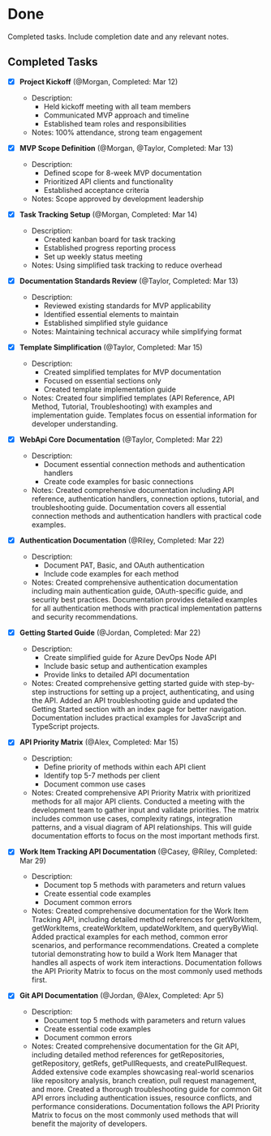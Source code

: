 # Done

Completed tasks. Include completion date and any relevant notes.

## Completed Tasks

- [x] **Project Kickoff** (@Morgan, Completed: Mar 12)
  - Description:
    - Held kickoff meeting with all team members
    - Communicated MVP approach and timeline
    - Established team roles and responsibilities
  - Notes: 100% attendance, strong team engagement

- [x] **MVP Scope Definition** (@Morgan, @Taylor, Completed: Mar 13)
  - Description:
    - Defined scope for 8-week MVP documentation
    - Prioritized API clients and functionality
    - Established acceptance criteria
  - Notes: Scope approved by development leadership

- [x] **Task Tracking Setup** (@Morgan, Completed: Mar 14)
  - Description:
    - Created kanban board for task tracking
    - Established progress reporting process
    - Set up weekly status meeting
  - Notes: Using simplified task tracking to reduce overhead

- [x] **Documentation Standards Review** (@Taylor, Completed: Mar 13)
  - Description:
    - Reviewed existing standards for MVP applicability
    - Identified essential elements to maintain
    - Established simplified style guidance
  - Notes: Maintaining technical accuracy while simplifying format 

- [x] **Template Simplification** (@Taylor, Completed: Mar 15)
  - Description:
    - Created simplified templates for MVP documentation
    - Focused on essential sections only
    - Created template implementation guide
  - Notes: Created four simplified templates (API Reference, API Method, Tutorial, Troubleshooting) with examples and implementation guide. Templates focus on essential information for developer understanding. 

- [x] **WebApi Core Documentation** (@Taylor, Completed: Mar 22)
  - Description:
    - Document essential connection methods and authentication handlers
    - Create code examples for basic connections
  - Notes: Created comprehensive documentation including API reference, authentication handlers, connection options, tutorial, and troubleshooting guide. Documentation covers all essential connection methods and authentication handlers with practical code examples.

- [x] **Authentication Documentation** (@Riley, Completed: Mar 22)
  - Description:
    - Document PAT, Basic, and OAuth authentication
    - Include code examples for each method
  - Notes: Created comprehensive authentication documentation including main authentication guide, OAuth-specific guide, and security best practices. Documentation provides detailed examples for all authentication methods with practical implementation patterns and security recommendations.

- [x] **Getting Started Guide** (@Jordan, Completed: Mar 22)
  - Description:
    - Create simplified guide for Azure DevOps Node API
    - Include basic setup and authentication examples
    - Provide links to detailed API documentation
  - Notes: Created comprehensive getting started guide with step-by-step instructions for setting up a project, authenticating, and using the API. Added an API troubleshooting guide and updated the Getting Started section with an index page for better navigation. Documentation includes practical examples for JavaScript and TypeScript projects.

- [x] **API Priority Matrix** (@Alex, Completed: Mar 15)
  - Description:
    - Define priority of methods within each API client
    - Identify top 5-7 methods per client
    - Document common use cases
  - Notes: Created comprehensive API Priority Matrix with prioritized methods for all major API clients. Conducted a meeting with the development team to gather input and validate priorities. The matrix includes common use cases, complexity ratings, integration patterns, and a visual diagram of API relationships. This will guide documentation efforts to focus on the most important methods first.

- [x] **Work Item Tracking API Documentation** (@Casey, @Riley, Completed: Mar 29)
  - Description:
    - Document top 5 methods with parameters and return values
    - Create essential code examples
    - Document common errors
  - Notes: Created comprehensive documentation for the Work Item Tracking API, including detailed method references for getWorkItem, getWorkItems, createWorkItem, updateWorkItem, and queryByWiql. Added practical examples for each method, common error scenarios, and performance recommendations. Created a complete tutorial demonstrating how to build a Work Item Manager that handles all aspects of work item interactions. Documentation follows the API Priority Matrix to focus on the most commonly used methods first.

- [x] **Git API Documentation** (@Jordan, @Alex, Completed: Apr 5)
  - Description:
    - Document top 5 methods with parameters and return values
    - Create essential code examples
    - Document common errors
  - Notes: Created comprehensive documentation for the Git API, including detailed method references for getRepositories, getRepository, getRefs, getPullRequests, and createPullRequest. Added extensive code examples showcasing real-world scenarios like repository analysis, branch creation, pull request management, and more. Created a thorough troubleshooting guide for common Git API errors including authentication issues, resource conflicts, and performance considerations. Documentation follows the API Priority Matrix to focus on the most commonly used methods that will benefit the majority of developers. 